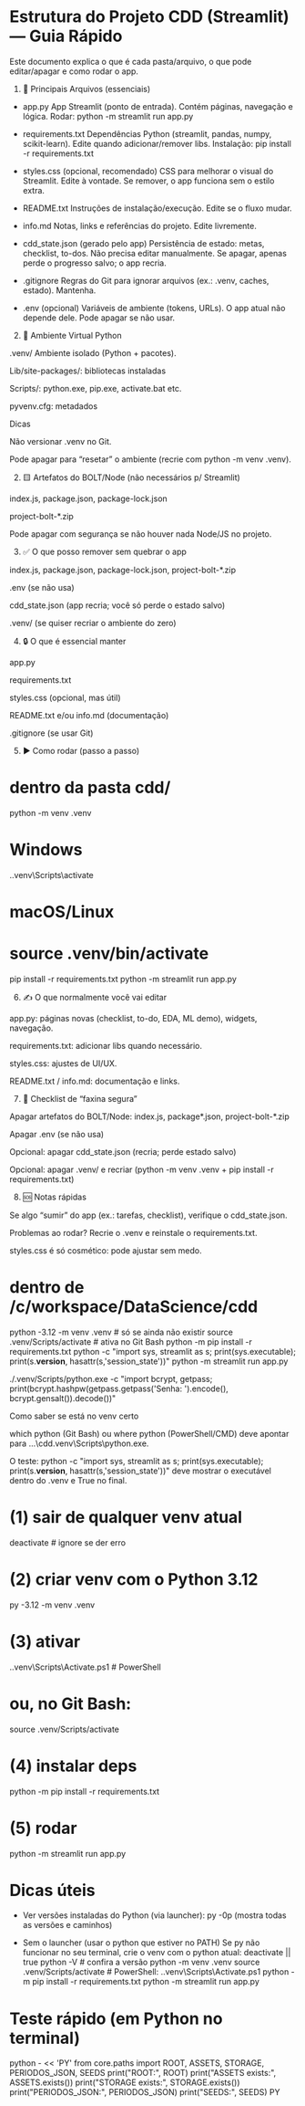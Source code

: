 # Estrutura do Projeto CDD (Streamlit) — Guia Rápido

Este documento explica o que é cada pasta/arquivo, o que pode editar/apagar e como rodar o app.

1) 🧩 Principais Arquivos (essenciais)

- app.py
App Streamlit (ponto de entrada). Contém páginas, navegação e lógica.
Rodar: python -m streamlit run app.py

- requirements.txt
Dependências Python (streamlit, pandas, numpy, scikit-learn).
Edite quando adicionar/remover libs.
Instalação: pip install -r requirements.txt

- styles.css (opcional, recomendado)
CSS para melhorar o visual do Streamlit.
Edite à vontade. Se remover, o app funciona sem o estilo extra.

- README.txt
Instruções de instalação/execução. Edite se o fluxo mudar.

- info.md
Notas, links e referências do projeto. Edite livremente.

- cdd_state.json (gerado pelo app)
Persistência de estado: metas, checklist, to-dos.
Não precisa editar manualmente. Se apagar, apenas perde o progresso salvo; o app recria.

- .gitignore
Regras do Git para ignorar arquivos (ex.: .venv, caches, estado). Mantenha.

- .env (opcional)
Variáveis de ambiente (tokens, URLs). O app atual não depende dele. Pode apagar se não usar.

2) 🐍 Ambiente Virtual Python

.venv/
Ambiente isolado (Python + pacotes).

Lib/site-packages/: bibliotecas instaladas

Scripts/: python.exe, pip.exe, activate.bat etc.

pyvenv.cfg: metadados

Dicas

Não versionar .venv no Git.

Pode apagar para “resetar” o ambiente (recrie com python -m venv .venv).

2) 🟨 Artefatos do BOLT/Node (não necessários p/ Streamlit)

index.js, package.json, package-lock.json

project-bolt-*.zip

Pode apagar com segurança se não houver nada Node/JS no projeto.

3) ✅ O que posso remover sem quebrar o app

index.js, package.json, package-lock.json, project-bolt-*.zip

.env (se não usa)

cdd_state.json (app recria; você só perde o estado salvo)

.venv/ (se quiser recriar o ambiente do zero)

4) 🔒 O que é essencial manter

app.py

requirements.txt

styles.css (opcional, mas útil)

README.txt e/ou info.md (documentação)

.gitignore (se usar Git)

5) ▶️ Como rodar (passo a passo)
# dentro da pasta cdd/
python -m venv .venv

# Windows
.\.venv\Scripts\activate
# macOS/Linux
# source .venv/bin/activate

pip install -r requirements.txt
python -m streamlit run app.py

6) ✍️ O que normalmente você vai editar

app.py: páginas novas (checklist, to-do, EDA, ML demo), widgets, navegação.

requirements.txt: adicionar libs quando necessário.

styles.css: ajustes de UI/UX.

README.txt / info.md: documentação e links.

7) 🧹 Checklist de “faxina segura”

 Apagar artefatos do BOLT/Node: index.js, package*.json, project-bolt-*.zip

 Apagar .env (se não usa)

 Opcional: apagar cdd_state.json (recria; perde estado salvo)

 Opcional: apagar .venv/ e recriar (python -m venv .venv + pip install -r requirements.txt)

8) 🆘 Notas rápidas

Se algo “sumir” do app (ex.: tarefas, checklist), verifique o cdd_state.json.

Problemas ao rodar? Recrie o .venv e reinstale o requirements.txt.

styles.css é só cosmético: pode ajustar sem medo.


# dentro de /c/workspace/DataScience/cdd
python -3.12 -m venv .venv       # só se ainda não existir
source .venv/Scripts/activate    # ativa no Git Bash
python -m pip install -r requirements.txt
python -c "import sys, streamlit as s; print(sys.executable); print(s.__version__, hasattr(s,'session_state'))"
python -m streamlit run app.py


./.venv/Scripts/python.exe -c "import bcrypt, getpass; print(bcrypt.hashpw(getpass.getpass('Senha: ').encode(), bcrypt.gensalt()).decode())"

Como saber se está no venv certo

which python (Git Bash) ou where python (PowerShell/CMD) deve apontar para ...\cdd\.venv\Scripts\python.exe.

O teste:
python -c "import sys, streamlit as s; print(sys.executable); print(s.__version__, hasattr(s,'session_state'))"
deve mostrar o executável dentro do .venv e True no final.

# (1) sair de qualquer venv atual
deactivate  # ignore se der erro
# (2) criar venv com o Python 3.12
py -3.12 -m venv .venv
# (3) ativar
.\.venv\Scripts\Activate.ps1   # PowerShell
# ou, no Git Bash:
source .venv/Scripts/activate
# (4) instalar deps
python -m pip install -r requirements.txt
# (5) rodar
python -m streamlit run app.py

# Dicas úteis
- Ver versões instaladas do Python (via launcher):
py -0p
(mostra todas as versões e caminhos)

- Sem o launcher (usar o python que estiver no PATH)
Se py não funcionar no seu terminal, crie o venv com o python atual:
deactivate || true
python -V                       # confira a versão
python -m venv .venv
source .venv/Scripts/activate   # PowerShell: .\.venv\Scripts\Activate.ps1
python -m pip install -r requirements.txt
python -m streamlit run app.py


# Teste rápido (em Python no terminal)
python - << 'PY'
from core.paths import ROOT, ASSETS, STORAGE, PERIODOS_JSON, SEEDS
print("ROOT:", ROOT)
print("ASSETS exists:", ASSETS.exists())
print("STORAGE exists:", STORAGE.exists())
print("PERIODOS_JSON:", PERIODOS_JSON)
print("SEEDS:", SEEDS)
PY